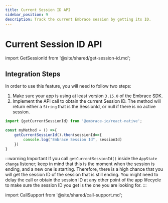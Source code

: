 ```yaml
---
title: Current Session ID API
sidebar_position: 9
description: Track the current Embrace session by getting its ID.
---
```


# Current Session ID API

import GetSessionId from '@site/shared/get-session-id.md';

<GetSessionId />

## Integration Steps

In order to use this feature, you will need to follow two steps:

1. Make sure your app is using at least version `3.15.0` of the Embrace SDK.
2. Implement the API call to obtain the current Session ID. The method will return either a `String` that is the SessionId, or null if there is no active session.


```javascript
import {getCurrentSessionId} from '@embrace-io/react-native';

const myMethod = () =>{
    getCurrentSessionId().then(sessionId=>{
        console.log("Embrace Session Id", sessionId)
    })
}
```  

:::warning Important
If you call `getCurrentSessionId()` inside the `AppState change` listener; keep in mind that this is the moment when the session is ending, and a new one is starting. Therefore, there is a high chance that you will get the session ID of the session that is still ending. You might need to delay the call or obtain the session ID at any other point of the app lifecycle to make sure the session ID you get is the one you are looking for.
:::

import CallSupport from '@site/shared/call-support.md';

<CallSupport />